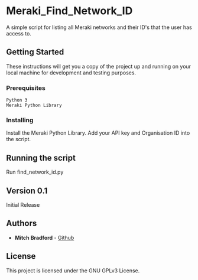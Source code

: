 # Meraki_Find_Network_ID

A simple script for listing all Meraki networks and their ID's that the user has access to.

## Getting Started

These instructions will get you a copy of the project up and running on your local machine for development and testing purposes.

### Prerequisites

```
Python 3
Meraki Python Library
```

### Installing

Install the Meraki Python Library.
Add your API key and Organisation ID into the script.

## Running the script

Run find_network_id.py

## Version 0.1
Initial Release

## Authors

* **Mitch Bradford** - [Github](https://github.com/mitchbradford)

## License

This project is licensed under the GNU GPLv3 License.
